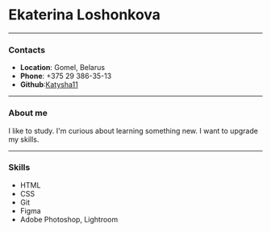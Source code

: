 # Ekaterina Loshonkova

***
### Contacts

* **Location**: Gomel, Belarus
* **Phone**: +375 29 386-35-13
* **Github**:[Katysha11](https://github.com/Katysha11)

***
### About me

I like to study. I'm curious about learning something new. I want to upgrade my skills.

***
### Skills

* HTML
* CSS
* Git
* Figma
* Adobe Photoshop, Lightroom